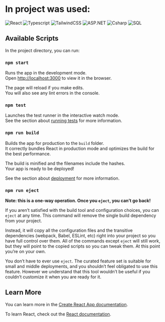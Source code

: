 # In project was used:
![React](https://img.shields.io/badge/-React-090909?style=for-the-badge&logo=react)
![Typescript](https://img.shields.io/badge/-Typescript-090909?style=for-the-badge&logo=typescript)
![TailwindCSS](https://img.shields.io/badge/-TailwindCSS-090909?style=for-the-badge&logo=tailwindCSS)
![ASP.NET](https://img.shields.io/badge/-ASP.NET-090909?style=for-the-badge&logo=asp.net)
![Csharp](https://img.shields.io/badge/-CSHARP-090909?style=for-the-badge&logo=csharp)
![SQL](https://img.shields.io/badge/-SQL-090909?style=for-the-badge&logo=mysql)

## Available Scripts

In the project directory, you can run:

### `npm start`

Runs the app in the development mode.\
Open [http://localhost:3000](http://localhost:3000) to view it in the browser.

The page will reload if you make edits.\
You will also see any lint errors in the console.

### `npm test`

Launches the test runner in the interactive watch mode.\
See the section about [running tests](https://facebook.github.io/create-react-app/docs/running-tests) for more information.

### `npm run build`

Builds the app for production to the `build` folder.\
It correctly bundles React in production mode and optimizes the build for the best performance.

The build is minified and the filenames include the hashes.\
Your app is ready to be deployed!

See the section about [deployment](https://facebook.github.io/create-react-app/docs/deployment) for more information.

### `npm run eject`

**Note: this is a one-way operation. Once you `eject`, you can’t go back!**

If you aren’t satisfied with the build tool and configuration choices, you can `eject` at any time. This command will remove the single build dependency from your project.

Instead, it will copy all the configuration files and the transitive dependencies (webpack, Babel, ESLint, etc) right into your project so you have full control over them. All of the commands except `eject` will still work, but they will point to the copied scripts so you can tweak them. At this point you’re on your own.

You don’t have to ever use `eject`. The curated feature set is suitable for small and middle deployments, and you shouldn’t feel obligated to use this feature. However we understand that this tool wouldn’t be useful if you couldn’t customize it when you are ready for it.

## Learn More

You can learn more in the [Create React App documentation](https://facebook.github.io/create-react-app/docs/getting-started).

To learn React, check out the [React documentation](https://reactjs.org/).
